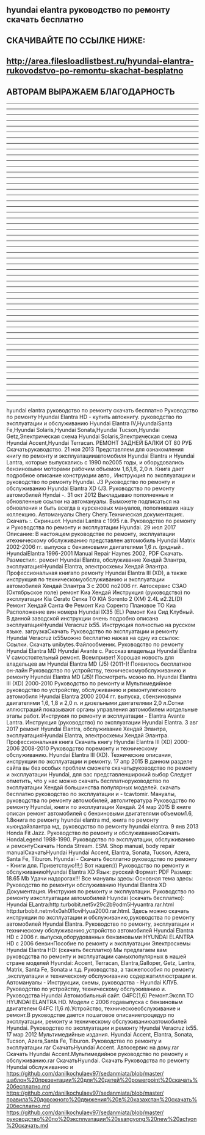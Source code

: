 hyundai elantra руководство по ремонту скачать бесплатно
--------------------------------------------------
СКАЧИВАЙТЕ ПО ССЫЛКЕ НИЖЕ:
--------------------------------------------------
http://area.filesloadlistbest.ru/hyundai-elantra-rukovodstvo-po-remontu-skachat-besplatno
--------------------------------------------------
АВТОРАМ ВЫРАЖАЕМ БЛАГОДАРНОСТЬ
--------------------------------------------------
--------------------------------------------------
--------------------------------------------------
--------------------------------------------------
--------------------------------------------------
--------------------------------------------------
--------------------------------------------------
--------------------------------------------------
--------------------------------------------------
--------------------------------------------------
--------------------------------------------------
--------------------------------------------------
--------------------------------------------------
--------------------------------------------------
--------------------------------------------------
--------------------------------------------------
--------------------------------------------------
--------------------------------------------------
--------------------------------------------------
--------------------------------------------------
--------------------------------------------------
--------------------------------------------------
--------------------------------------------------
--------------------------------------------------
--------------------------------------------------
--------------------------------------------------
--------------------------------------------------
--------------------------------------------------
--------------------------------------------------
--------------------------------------------------
--------------------------------------------------
--------------------------------------------------
--------------------------------------------------
--------------------------------------------------
--------------------------------------------------
--------------------------------------------------
--------------------------------------------------
--------------------------------------------------
--------------------------------------------------
--------------------------------------------------
--------------------------------------------------
--------------------------------------------------
--------------------------------------------------
--------------------------------------------------
--------------------------------------------------
--------------------------------------------------
--------------------------------------------------
--------------------------------------------------
--------------------------------------------------
--------------------------------------------------
--------------------------------------------------
--------------------------------------------------
--------------------------------------------------
--------------------------------------------------
hyundai elantra руководство по ремонту скачать бесплатно Руководство по ремонту Hyundai Elantra HD - купить автокнигу. руководство по эксплуатации и обслуживанию Hyundai Elantra IV,HyundaiSanta Fe,Hyundai Solaris,Hyundai Sonata,Hyundai Tucson,Hyundai Getz,Электрическая схема Hyundai Solaris,Электрическая схема Hyundai Accent,Hyundai Terracan.  РЕМОНТ ЗАДНЕЙ БАЛКИ ОТ 80 РУБ  Скачатьрукаводство. 21 ноя 2013  Представляем для ознакомления книгу по ремонту и эксплуатацииавтомобиля Hyundai Elantra и Hyundai Lantra, которые выпускались с 1990 по2005 годы, и оборудовались бензиновыми моторами рабочим объемом 1,6,1,8, 2,0 л. Книга дает подробное описание конструкции авто,. Инструкция по эксплуатации и руководство по ремонту Hyundai. J3 Руководство по ремонту и обслуживанию Hyundai Elantra XD (J3. Руководство по ремонту автомобилей Hyndai -. 31 окт 2012  Выкладываю пополненные и обновленные ссылки на автомануалы. Выможете подписаться на обновления  и быть всегда в курсеновых мануалов, пополнивших нашу коллекцию. Автомануалы Chery Chery.Техническая документация:. Скачать :. Cкриншот. Hyundai Lantra с 1995 г.в. Руководство по ремонту и
Руководства по ремонту и эксплуатации Hyundai. 29 июл 2017  Описание: В настоящем руководстве по ремонту, эксплуатации итехническому обслуживанию представлен автомобиль Hyundai Matrix 2002-2006 гг. выпуска с бензиновыми двигателями 1,6 л. (рядный . HyundaiElantra 1996-2001 Manual Repair Haynes 2002, PDF Скачать. Разместил:. ремонт Hyundai Elantra, обслуживание Хендай Элантра, эксплуатацияHyundai Elantra, электросхемы Хендай Элантра. Профессиональная книгапо ремонту Hyundai Elantra III (XD), а также инструкция по техническомуобслуживанию и эксплуатации автомобилей Хендай Элантра 3 с 2000 по2006 гг. Автосервис СЗАО (Октябрьское поле)  ремонт Киа Хендай  Инструкция (руководство) по эксплуатации Kia Cerato  Сетка ТО KIA Sorento 2 (XM) 2.4L и2.2L(D)  Ремонт Хендай Санта Фе  Ремонт Киа Соренто  Плановое ТО Киа Расположение вин номера Hyundai IX35 (EL)  Ремонт Киа Сид  Клубный. В данной заводской инструкции очень подробно описана эксплуатацияHyundai Veracruz ix55. Инструкция полностью на русском языке. загрузкаСкачать Руководство по эксплуатации и ремонту Hyundai Veracruz ix55можно бесплатно нажав на одну из ссылок: Ссылки. Скачать unibytes.Файлообменик. Руководство по ремонту Hyundai Elantra MD  Hyundai Avante c. Рассказ владельца Hyundai Elantra V  самостоятельный ремонт. Всемпривет! Хорошая новость для владельцев ам Hyundai Elantra MD (J5) (2011-)! Появилось бесплатное он-лайн Руководство по устройству, техническомуобслуживанию и ремонту Hyundai Elantra MD (J5)! Посмотреть можно по. Hyundai Elantra III (XD) 2000-2010 Руководство по ремонту и
Мультимедийное руководство по устройству, обслуживанию и ремонтулегкового автомобиля Hyundai Elantra 2000  2004 гг. выпуска, сбензиновыми двигателями 1,6, 1,8 и 2,0 л. и дизельными двигателями 2,0 л.Сотни иллюстраций показывают органы управления автомобилем иотдельные этапы работ. Инструкия по ремонту и эксплуатации - Elantra  Avante  Lantra. Инструкция (руководство) по эксплуатации Hyundai Elantra. 3 авг 2017  ремонт Hyundai Elantra, обслуживание Хендай Элантра, эксплуатацияHyundai Elantra, электросхемы Хендай Элантра. Профессиональная книга Скачать книгу Hyundai Elantra III (XD) 2000-2006  2008-2010 Руководство поремонту и техническому обслуживанию. Hyundai Elantra III (XD). Технические описания, инструкции по эксплуатации и ремонту. 17 апр 2015  В данном разделе сайта вы без особых проблем сможете скачатьруководство по ремонту и эксплуатации Hyundai, для вас представленширокий выбор  Следует отметить, что у нас можно скачать бесплатноруководство по эксплуатации Хендай большинства популярных моделей. скачать бесплатно руководство по эксплуатации и  - tcavtomir. Мануалы, руководства по ремонту автомобилей, автолитература
Руководство по ремонту Hyundai, книги по эксплуатации Хендай. 24 мар 2015  В книге описан ремонт автомобилей с бензиновыми двигателями объемом1.6, 1.8книга по ремонту hyundai elantra md, книга по ремонту хьюндайэлантра мд, руководство по ремонту hyundai elantra. 9 янв 2013  Honda Fit Jazz. Руководство по ремонту и обслуживаниюСкачать HondaLegend 1988-1990. Руководство по эксплуатации, обслуживанию и ремонтуСкачать Honda Stream. ESM. Shop manual, body repair manualСкачатьHyundai Hyundai Accent, Elantra, Sonata, Tucson, Azera, Santa Fe, Tiburon. Hyundai - Скачать бесплатно руководство по ремонту - Книги для. Приветствую!!!;) Вот нашел:)) Руководство по ремонту и обслуживаниюHyundai Elantra XD Язык: русский Формат: PDF Размер: 18.65 Mb Удачи надорогах!!! Все мануалы здесь: Основная тема здесь: Руководство по ремонтуи обслуживанию Hyundai Elantra XD Документация. Инструкия по ремонту и эксплуатации. Руководство по ремонту иэксплуатации автомобилей Huyndai (скачать бесплатно): Hyundai ELantra:http:turbobit.net5v29c2b9odm5Hyuantra.rar.html  http:turbobit.netm4x0ah0l1oviHyua2000.rar.html. Здесь можно скачать инструкции по эксплуатации и обслуживанию,руководства по ремонту автомобилей Hyundai Elantra. Руководство по ремонту, эксплуатации и техническому обслуживанию,устройство автомобилей Hyundai Elantra HD с 2006 г. выпуска,оборудованных бензиновыми  HYUNDAI ELANTRA HD с 2006 бензинПособие по ремонту и эксплуатации  Электросхемы Hyundai Elantra HD: (скачать бесплатно)
Мы предлагаем вам руководства по ремонту и эксплуатации самыхпопулярных в нашей стране моделей Hyundai: Accent, Terracan, Elantra,Galloper, Getz, Lantra, Matrix, Santa Fe, Sonata и т.д. Руководства, а такжепособия по ремонту ,эксплуатации и техническому обслуживанию содержатиллюстрации и. Автомануалы - Инструкции, схемы, руководства - Hyundai КЛУБ. Руководство по устройству, техническому обслуживанию и. Руководства Hyundai  Автомобильный сайт. G4FC(1,6) Ремонт.Экспл.ТО HYUNDAI ELANTRA HD. Модели с 2006 годавыпуска с бензиновым двигателем G4FC (1,6 л).Устройство, техническоеобслуживание и ремонт.В руководстве дается пошаговое описаниепроцедур по эксплуатации, ремонту и техническому обслуживаниюавтомобилей Hyundai. Руководство по эксплуатации и ремонту Hyundai Veracruz ix55. 17 мар 2012  Мультимедийные издания. Hyundai Accent, Elantra, Sonata, Tucson, Azera,Santa Fe, Tiburon. Руководство по ремонту и эксплуатации.rar СкачатьHyundai Accent. Автосервис на дому.rar Скачать Hyundai Accent.Мультимедийное руководство по ремонту и обслуживанию.rar СкачатьHyundai. Скачать Руководства по ремонту Hyundai обслуживанию и
https://github.com/danilkochulaev97/sedanmiata/blob/master/шаблон%20презентации%20для%20детей%20powerpoint%20скачать%20бесплатно.md
https://github.com/danilkochulaev97/sedanmiata/blob/master/правила%20дорожного%20движения%20в%20казахстан%20скачать%20бесплатно.md
https://github.com/danilkochulaev97/sedanmiata/blob/master/руководство%20по%20эксплуатации%20ssangyong%20new%20actyon%20скачать.md